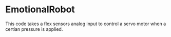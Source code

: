 # EmotionalRobot
This code takes a flex sensors analog input  to control a servo motor when a certian pressure is applied.
